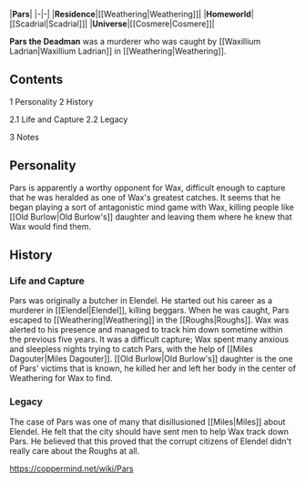 |**Pars**|
|-|-|
|**Residence**|[[Weathering\|Weathering]]|
|**Homeworld**|[[Scadrial\|Scadrial]]|
|**Universe**|[[Cosmere\|Cosmere]]|

**Pars the Deadman** was a murderer who was caught by [[Waxillium Ladrian\|Waxillium Ladrian]] in [[Weathering\|Weathering]].

## Contents

1 Personality
2 History

2.1 Life and Capture
2.2 Legacy


3 Notes


## Personality
Pars is apparently a worthy opponent for Wax, difficult enough to capture that he was heralded as one of Wax's greatest catches. It seems that he began playing a sort of antagonistic mind game with Wax, killing people like [[Old Burlow\|Old Burlow's]] daughter and leaving them where he knew that Wax would find them.

## History
### Life and Capture
Pars was originally a butcher in Elendel. He started out his career as a murderer in [[Elendel\|Elendel]], killing beggars. When he was caught, Pars escaped to [[Weathering\|Weathering]] in the [[Roughs\|Roughs]]. Wax was alerted to his presence and managed to track him down sometime within the previous five years. It was a difficult capture; Wax spent many anxious and sleepless nights trying to catch Pars, with the help of [[Miles Dagouter\|Miles Dagouter]]. [[Old Burlow\|Old Burlow's]] daughter is the one of Pars' victims that is known, he killed her and left her body in the center of Weathering for Wax to find.

### Legacy
The case of Pars was one of many that disillusioned [[Miles\|Miles]] about Elendel. He felt that the city should have sent men to help Wax track down Pars. He believed that this proved that the corrupt citizens of Elendel didn't really care about the Roughs at all.



https://coppermind.net/wiki/Pars